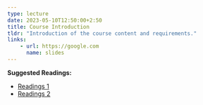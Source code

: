 ```yaml
---
type: lecture
date: 2023-05-10T12:50:00+2:50
title: Course Introduction 
tldr: "Introduction of the course content and requirements."
links: 
    - url: https://google.com
      name: slides
---
```

**Suggested Readings:**
- [Readings 1](http://example.com)
- [Readings 2](http://example.com)

